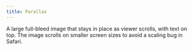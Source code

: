 ```yaml
---
title: Parallax
---
```


A large full-bleed image that stays in place as viewer scrolls, with text on top. The image scrolls on smaller screen sizes to avoid a scaling bug in Safari.